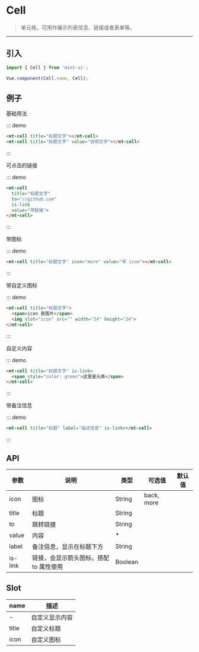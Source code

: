 # Cell

> 单元格，可用作展示列表信息、链接或者表单等。

----------


## 引入

```javascript
import { Cell } from 'mint-ui';

Vue.component(Cell.name, Cell);
```

## 例子

基础用法

::: demo
```html
<mt-cell title="标题文字"></mt-cell>
<mt-cell title="标题文字" value="说明文字"></mt-cell>
```
:::

可点击的链接

::: demo
```html
<mt-cell
  title="标题文字"
  to="//github.com"
  is-link
  value="带链接">
</mt-cell>
```
:::

带图标

::: demo
```html
<mt-cell title="标题文字" icon="more" value="带 icon"></mt-cell>
```
:::

带自定义图标

::: demo
```html
<mt-cell title="标题文字">
  <span>icon 是图片</span>
  <img slot="icon" src="" width="24" height="24">
</mt-cell>
```
:::

自定义内容

::: demo
```html
<mt-cell title="标题文字" is-link>
  <span style="color: green">这里是元素</span>
</mt-cell>
```
:::

带备注信息

::: demo
```html
<mt-cell title="标题" label="描述信息" is-link></mt-cell>
```
:::


## API
| 参数 | 说明 | 类型 | 可选值 | 默认值 |
|------|-------|---------|-------|--------|
|   icon  |  图标   | String    |  back, more   |     |
| title | 标题 | String | | |
| to    | 跳转链接 | String | | |
| value | 内容 | * | | |
| label | 备注信息，显示在标题下方 | String | | |
| is-link | 链接，会显示箭头图标。搭配 to 属性使用 | Boolean | | |

## Slot
| name | 描述 |
|------|--------|
| - | 自定义显示内容 |
| title | 自定义标题 |
| icon | 自定义图标 |
